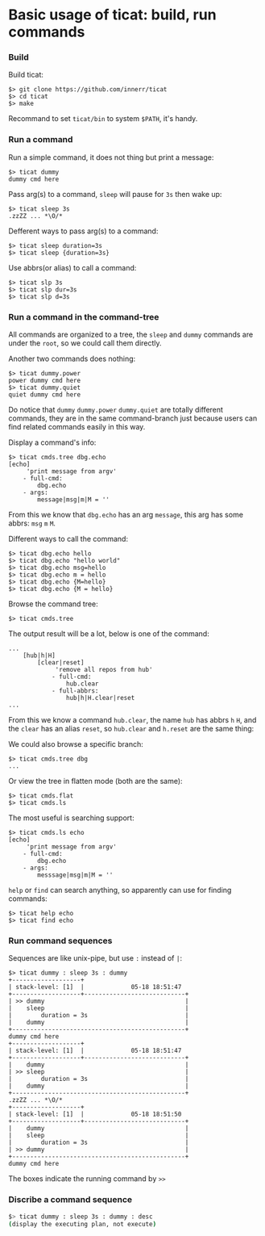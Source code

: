 # Basic usage of ticat: build, run commands

### Build
Build ticat:
```
$> git clone https://github.com/innerr/ticat
$> cd ticat
$> make
```
Recommand to set `ticat/bin` to system `$PATH`, it's handy.

### Run a command
Run a simple command, it does not thing but print a message:
```
$> ticat dummy
dummy cmd here
```
Pass arg(s) to a command, `sleep` will pause for `3s` then wake up:
```
$> ticat sleep 3s
.zzZZ ... *\O/*
```
Defferent ways to pass arg(s) to a command:
```
$> ticat sleep duration=3s
$> ticat sleep {duration=3s}
```
Use abbrs(or alias) to call a command:
```
$> ticat slp 3s
$> ticat slp dur=3s
$> ticat slp d=3s
```

### Run a command in the command-tree
All commands are organized to a tree,
the `sleep` and `dummy` commands are under the `root`,
so we could call them directly.

Another two commands does nothing:
```
$> ticat dummy.power
power dummy cmd here
$> ticat dummy.quiet
quiet dummy cmd here
```
Do notice that `dummy` `dummy.power` `dummy.quiet` are totally different commands,
they are in the same command-branch just because users can find related commands easily in this way.

Display a command's info:
```
$> ticat cmds.tree dbg.echo
[echo]
     'print message from argv'
    - full-cmd:
        dbg.echo
    - args:
        message|msg|m|M = ''
```
From this we know that `dbg.echo` has an arg `message`, this arg has some abbrs: `msg` `m` `M`.

Different ways to call the command:
```
$> ticat dbg.echo hello
$> ticat dbg.echo "hello world"
$> ticat dbg.echo msg=hello
$> ticat dbg.echo m = hello
$> ticat dbg.echo {M=hello}
$> ticat dbg.echo {M = hello}
```

Browse the command tree:
```
$> ticat cmds.tree
```
The output result will be a lot, below is one of the command:
```
...
    [hub|h|H]
        [clear|reset]
             'remove all repos from hub'
            - full-cmd:
                hub.clear
            - full-abbrs:
                hub|h|H.clear|reset
...
```
From this we know a command `hub.clear`,
the name `hub` has abbrs `h` `H`,
and the `clear` has an alias `reset`,
so `hub.clear` and `h.reset` are the same thing:

We could also browse a specific branch:
```
$> ticat cmds.tree dbg
...
```

Or view the tree in flatten mode (both are the same):
```
$> ticat cmds.flat
$> ticat cmds.ls
```

The most useful is searching support:
```
$> ticat cmds.ls echo
[echo]
     'print message from argv'
    - full-cmd:
        dbg.echo
    - args:
        messsage|msg|m|M = ''
```

`help` or `find` can search anything, so apparently can use for finding commands:
```
$> ticat help echo
$> ticat find echo
```

### Run command sequences
Sequences are like unix-pipe, but use `:` instead of `|`:
```
$> ticat dummy : sleep 3s : dummy
+-------------------+
| stack-level: [1]  |             05-18 18:51:47
+-------------------+----------------------------+
| >> dummy                                       |
|    sleep                                       |
|        duration = 3s                           |
|    dummy                                       |
+------------------------------------------------+
dummy cmd here
+-------------------+
| stack-level: [1]  |             05-18 18:51:47
+-------------------+----------------------------+
|    dummy                                       |
| >> sleep                                       |
|        duration = 3s                           |
|    dummy                                       |
+------------------------------------------------+
.zzZZ ... *\O/*
+-------------------+
| stack-level: [1]  |             05-18 18:51:50
+-------------------+----------------------------+
|    dummy                                       |
|    sleep                                       |
|        duration = 3s                           |
| >> dummy                                       |
+------------------------------------------------+
dummy cmd here
```
The boxes indicate the running command by `>>`

### Discribe a command sequence
```bash
$> ticat dummy : sleep 3s : dummy : desc
(display the executing plan, not execute)
```
